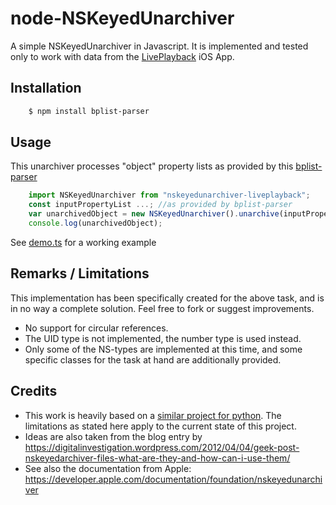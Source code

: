 # node-NSKeyedUnarchiver

A simple NSKeyedUnarchiver in Javascript. It is implemented and tested only to work with data from the [LivePlayback](https://apps.apple.com/us/app/liveplayback/id469746819) iOS App.

## Installation

```bash
    $ npm install bplist-parser
```

## Usage

This unarchiver processes "object" property lists as provided by this [bplist-parser](https://github.com/joeferner/node-bplist-parser)

```javascript
    import NSKeyedUnarchiver from "nskeyedunarchiver-liveplayback";
    const inputPropertyList ...; //as provided by bplist-parser
    var unarchivedObject = new NSKeyedUnarchiver().unarchive(inputPropertyList);
    console.log(unarchivedObject);
```

See [demo.ts](https://github.com/suterma/node-NSKeyedUnarchiver/blob/main/demo.ts) for a working example

## Remarks / Limitations

This implementation has been specifically created for the above task, and is in no way a complete solution. Feel free to fork or suggest improvements.

-   No support for circular references.
-   The UID type is not implemented, the number type is used instead.
-   Only some of the NS-types are implemented at this time, and some specific classes for the task at hand are additionally provided.

## Credits

-   This work is heavily based on a [similar project for python](https://github.com/parabolala/bpylist2). The limitations as stated here apply to the current state of this project.
-   Ideas are also taken from the blog entry by https://digitalinvestigation.wordpress.com/2012/04/04/geek-post-nskeyedarchiver-files-what-are-they-and-how-can-i-use-them/
-   See also the documentation from Apple: https://developer.apple.com/documentation/foundation/nskeyedunarchiver
